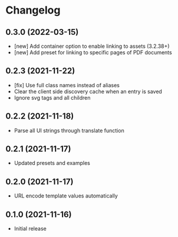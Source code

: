 # Changelog

## 0.3.0 (2022-03-15)

- [new] Add container option to enable linking to assets (3.2.38+)
- [new] Add preset for linking to specific pages of PDF documents

## 0.2.3 (2021-11-22)

- [fix] Use full class names instead of aliases
- Clear the client side discovery cache when an entry is saved
- Ignore svg tags and all children

## 0.2.2 (2021-11-18)

- Parse all UI strings through translate function

## 0.2.1 (2021-11-17)

- Updated presets and examples

## 0.2.0 (2021-11-17)

- URL encode template values automatically

## 0.1.0 (2021-11-16)

- Initial release

